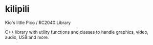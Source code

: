 # kilipili
Kio's little Pico / RC2040 Library

C++ library with utility functions and classes to handle graphics, video, audio, USB and more.
